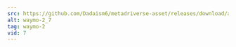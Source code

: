 ```yaml
---
src: https://github.com/Dadaism6/metadriverse-asset/releases/download/assetsv1.0.2/waymo-2_7.mp4
alt: waymo-2_7
tag: waymo-2
vid: 7
---
```

